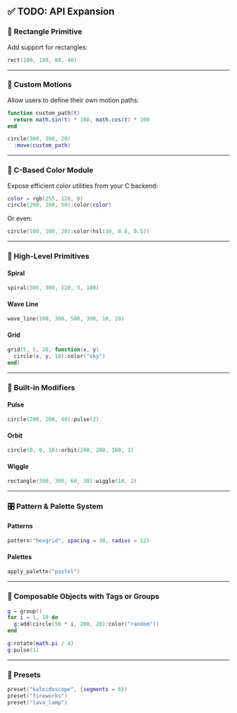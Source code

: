 ## ✅ TODO: API Expansion

### 🔲 Rectangle Primitive

Add support for rectangles:

```lua
rect(100, 100, 80, 40)
```

---

### 🔁 Custom Motions

Allow users to define their own motion paths:

```lua
function custom_path(t)
  return math.sin(t) * 100, math.cos(t) * 100
end

circle(300, 300, 20)
  :move(custom_path)
```

---

### 🎨 C-Based Color Module

Expose efficient color utilities from your C backend:

```lua
color = rgb(255, 128, 0)
circle(200, 200, 50):color(color)
```

Or even:

```lua
circle(100, 100, 20):color(hsl(30, 0.8, 0.5))
```

---

### 🔷 High-Level Primitives

#### Spiral

```lua
spiral(300, 300, 120, 3, 100)
```

#### Wave Line

```lua
wave_line(100, 300, 500, 300, 10, 20)
```

#### Grid

```lua
grid(5, 5, 20, function(x, y)
  circle(x, y, 10):color("sky")
end)
```

---

### 🧠 Built-in Modifiers

#### Pulse

```lua
circle(200, 200, 40):pulse(2)
```

#### Orbit

```lua
circle(0, 0, 10):orbit(200, 200, 100, 1)
```

#### Wiggle

```lua
rectangle(300, 300, 60, 30):wiggle(10, 2)
```

---

### 🎛️ Pattern & Palette System

#### Patterns

```lua
pattern("hexgrid", spacing = 30, radius = 12)
```

#### Palettes

```lua
apply_palette("pastel")
```

---

### 🧩 Composable Objects with Tags or Groups

```lua
g = group()
for i = 1, 10 do
  g:add(circle(50 * i, 200, 20):color("random"))
end

g:rotate(math.pi / 4)
g:pulse(1)
```

---

### 🎨 Presets

```lua
preset("kaleidoscope", {segments = 6})
preset("fireworks")
preset("lava_lamp")
```
